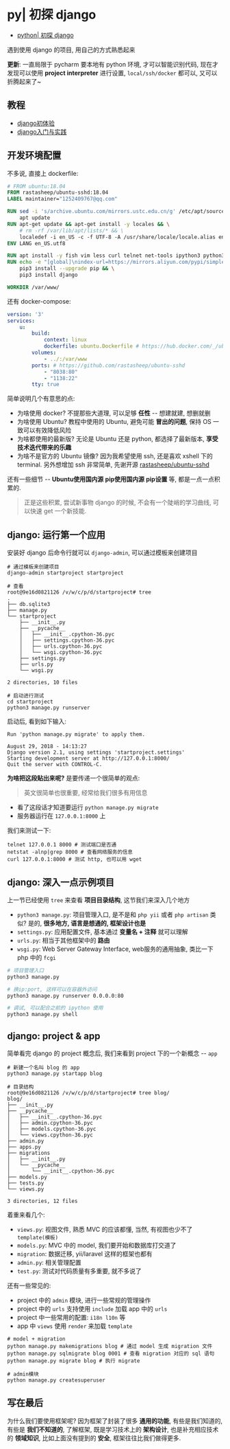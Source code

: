# py| 初探 django

- [python| 初探 django](https://www.jianshu.com/p/f200c1acd1f3)

遇到使用 django 的项目, 用自己的方式熟悉起来

**更新**: 一直局限于 pycharm 要本地有 python 环境, 才可以智能识别代码, 现在才发现可以使用 **project interpreter** 进行设置, `local/ssh/docker` 都可以, 又可以折腾起来了~

## 教程

- [django初体验](https://www.imooc.com/view/458)
- [django入门与实践](https://www.imooc.com/view/790)

## 开发环境配置

不多说, 直接上 dockerfile:

```dockerfile
# FROM ubuntu:18.04
FROM rastasheep/ubuntu-sshd:18.04
LABEL maintainer="1252409767@qq.com"

RUN sed -i 's/archive.ubuntu.com/mirrors.ustc.edu.cn/g' /etc/apt/sources.list && \
    apt update
RUN apt-get update && apt-get install -y locales && \
    # rm -rf /var/lib/apt/lists/* && \
    localedef -i en_US -c -f UTF-8 -A /usr/share/locale/locale.alias en_US.UTF-8
ENV LANG en_US.utf8

RUN apt install -y fish vim less curl telnet net-tools ipython3 python3-pip
RUN echo -e "[global]\nindex-url=https://mirrors.aliyun.com/pypi/simple/\nformat=columns" > /etc/pip.conf && \
    pip3 install --upgrade pip && \
    pip3 install django

WORKDIR /var/www/
```

还有 docker-compose:

```yaml
version: '3'
services:
    u:
        build:
            context: linux
            dockerfile: ubuntu.Dockerfile # https://hub.docker.com/_/ubuntu/
        volumes:
            - ../:/var/www
        ports: # https://github.com/rastasheep/ubuntu-sshd
            - "8038:80"
            - "1138:22"
        tty: true
```

简单说明几个有意思的点:

- 为啥使用 docker? 不提那些大道理, 可以足够 **任性** -- 想建就建, 想删就删
- 为啥使用 Ubuntu? 教程中使用的 Ubuntu, 避免可能 **冒出的问题**, 保持 OS 一致可以有效降低风险
- 为啥都使用的最新版? 无论是 Ubuntu 还是 python, 都选择了最新版本, **享受技术迭代带来的乐趣**
- 为啥不是官方的 Ubuntu 镜像? 因为我希望使用 ssh, 还是喜欢 xshell 下的 terminal. 另外想增加 ssh 非常简单, 先谢开源 [rastasheep/ubuntu-sshd](https://github.com/rastasheep/ubuntu-sshd)

还有一些细节 -- **Ubuntu使用国内源** **pip使用国内源** **pip设置** 等, 都是一点一点积累的.

> 正是这些积累, 尝试新事物 django 的时候, 不会有一个陡峭的学习曲线, 可以快速 get 一个新技能.

## django: 运行第一个应用

安装好 django 后命令行就可以 `django-admin`, 可以通过模板来创建项目

```
# 通过模板来创建项目
django-admin startproject startproject

# 查看
root@9e16d0821126 /v/w/c/p/d/startproject# tree
.
├── db.sqlite3
├── manage.py
└── startproject
    ├── __init__.py
    ├── __pycache__
    │   ├── __init__.cpython-36.pyc
    │   ├── settings.cpython-36.pyc
    │   ├── urls.cpython-36.pyc
    │   └── wsgi.cpython-36.pyc
    ├── settings.py
    ├── urls.py
    └── wsgi.py

2 directories, 10 files

# 启动进行测试
cd startproject
python3 manage.py runserver
```

启动后, 看到如下输入:

```
Run 'python manage.py migrate' to apply them.

August 29, 2018 - 14:13:27
Django version 2.1, using settings 'startproject.settings'
Starting development server at http://127.0.0.1:8000/
Quit the server with CONTROL-C.
```

**为啥把这段贴出来呢?** 是要传递一个很简单的观点:

> 英文很简单也很重要, 经常给我们很多有用信息

- 看了这段话才知道要运行 `python manage.py migrate`
- 服务器运行在 `127.0.0.1:8000` 上

我们来测试一下:

```
telnet 127.0.0.1 8000 # 测试端口是否通
netstat -alnp|grep 8000 # 查看网络服务的信息
curl 127.0.0.1:8000 # 测试 http, 也可以用 wget
```

## django: 深入一点示例项目

上一节已经使用 `tree` 来查看 **项目目录结构**, 这节我们来深入几个地方

- `python3 manage.py`: 项目管理入口, 是不是和 `php yii` 或者 `php artisan` 类似? 是的, **很多地方, 语言是想通的, 框架设计也是**
- `settings.py`: 应用配置文件, 基本通过 **变量名 + 注释** 就可以理解
- `urls.py`: 相当于其他框架中的 **路由**
- `wsgi.py`: Web Server Gateway Interface, web服务的通用抽象, 类比一下 php 中的 `fcgi`

```bash
# 项目管理入口
python3 manage.py

# 换ip:port, 这样可以在容器外访问
python3 manage.py runserver 0.0.0.0:80

# 调试, 可以配合之前的 ipython 使用
python3 manage.py shell
```

## django: project & app

简单看完 django 的 project 概念后, 我们来看到 project 下的一个新概念 -- `app`

```
# 新建一个名叫 blog 的 app
python3 manage.py startapp blog

# 目录结构
root@9e16d0821126 /v/w/c/p/d/startproject# tree blog/
blog/
├── __init__.py
├── __pycache__
│   ├── __init__.cpython-36.pyc
│   ├── admin.cpython-36.pyc
│   ├── models.cpython-36.pyc
│   └── views.cpython-36.pyc
├── admin.py
├── apps.py
├── migrations
│   ├── __init__.py
│   └── __pycache__
│       └── __init__.cpython-36.pyc
├── models.py
├── tests.py
└── views.py

3 directories, 12 files
```

着重来看几个:

- `views.py`: 视图文件, 熟悉 MVC 的应该都懂, 当然, 有视图也少不了 `template(模板)`
- `models.py`: MVC 中的 model, 我们要开始和数据库打交道了
- `migration`: 数据迁移, yii/laravel 这样的框架也都有
- `admin.py`: 相关管理配置
- `test.py`: 测试对代码质量有多重要, 就不多说了

还有一些常见的:

- project 中的 `admin` 模块, 进行一些常规的管理操作
- project 中的 `urls` 支持使用 `include` 加载 app 中的 `urls`
- project 中一些常用的配置: `i18n l10n` 等
- app 中 `views` 使用 `render` 来加载 `template`

```
# model + migration
python manage.py makemigrations blog # 通过 model 生成 migration 文件
python manage.py sqlmigrate blog 0001 # 查看 migration 对应的 sql 语句
python manage.py migrate blog # 执行 migrate

# admin模块
python manage.py createsuperuser
```

## 写在最后

为什么我们要使用框架呢? 因为框架了封装了很多 **通用的功能**, 有些是我们知道的, 有些是 **我们不知道的**, 了解框架, 既是学习技术上的 **架构设计**, 也是补充相应技术的 **领域知识**, 比如上面没有提到的 **安全**, 框架往往比我们做得更多.